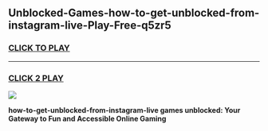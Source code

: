 
## Unblocked-Games-how-to-get-unblocked-from-instagram-live-Play-Free-q5zr5
<h3>
<a href="https://premium76.site?title=how-to-get-unblocked-from-instagram-live&ref=18A1">CLICK TO PLAY</a></h3>
<hr>

<h3>
<a href="https://premium76.site?title=how-to-get-unblocked-from-instagram-live&ref=18A1">CLICK 2 PLAY</a>
  
</h3>

<a href="https://premium76.site?title=how-to-get-unblocked-from-instagram-live&ref=18A1"><img src="https://clearcache.store/games.png"></a>


**how-to-get-unblocked-from-instagram-live games unblocked: Your Gateway to Fun and Accessible Online Gaming**
